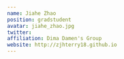 ```yaml
---
name: Jiahe Zhao
position: gradstudent
avatar: jiahe_zhao.jpg
twitter: 
affiliation: Dima Damen's Group
website: http://zjhterry18.github.io
---
```

